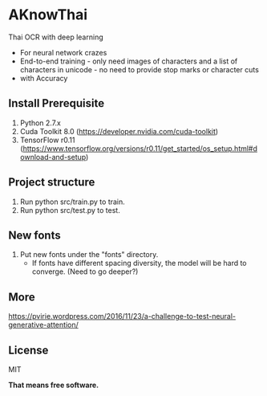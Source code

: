 # **AKnowThai**

Thai OCR with deep learning
  - For neural network crazes
  - End-to-end training 
  		- only need images of characters and a list of characters in unicode
  		- no need to provide stop marks or character cuts
  - with Accuracy

## Install Prerequisite

1. Python 2.7.x 
2. Cuda Toolkit 8.0 (https://developer.nvidia.com/cuda-toolkit)
3. TensorFlow r0.11 (https://www.tensorflow.org/versions/r0.11/get_started/os_setup.html#download-and-setup)


## Project structure

1. Run python src/train.py to train.
2. Run python src/test.py to test.


## New fonts

1. Put new fonts under the "fonts" directory.
	- If fonts have different spacing diversity, the model will be hard to converge. (Need to go deeper?)

## More

https://pvirie.wordpress.com/2016/11/23/a-challenge-to-test-neural-generative-attention/

## License 

MIT

**That means free software.**


